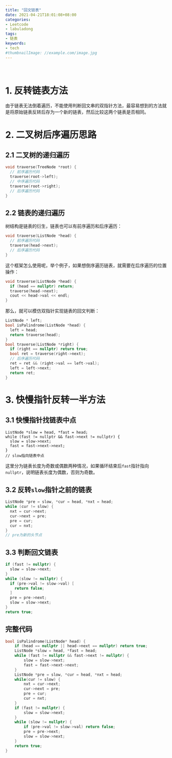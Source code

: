 ```yaml
---
title: "回文链表"
date: 2021-04-21T18:01:08+08:00
categories:
- Leetcode
- labuladong
tags:
- 链表
keywords:
- tech
#thumbnailImage: //example.com/image.jpg
---
```

　　
<!--more-->
# 1. 反转链表方法
由于链表无法倒着遍历，不能使用判断回文串的双指针方法，最容易想到的方法就是将原始链表反转后存为一个新的链表，然后比较这两个链表是否相同。

# 2. 二叉树后序遍历思路
## 2.1 二叉树的递归遍历
```cpp
void traverse(TreeNode *root) {
  // 前序遍历代码
  traverse(root->left);
  // 中序遍历代码
  traverse(root->right);
  // 后序遍历代码
}
```

## 2.2 链表的递归遍历
树结构是链表的衍生，链表也可以有前序遍历和后序遍历：
```cpp
void traverse(ListNode *head) {
  // 前序遍历代码
  traverse(head->next);
  // 后序遍历代码
}
```

这个框架怎么使用呢，举个例子，如果想倒序遍历链表，就需要在后序遍历的位置操作：
```cpp
void traverse(ListNode *head) {
  if (head == nullptr) return;
  traverse(head->next);
  cout << head->val << endl;
}
```

那么，就可以模仿双指针实现链表的回文判断：
```cpp
ListNode * left;
bool isPalindrome(ListNode *head) {
  left = head;
  return traverse(head);
}
bool traverse(ListNode *right) {
  if (right == nullptr) return true;
  bool ret = traverse(right->next);
  // 后序遍历代码
  ret = ret && (right->val == left->val);
  left = left->next;
  return ret;
}
```

# 3. 快慢指针反转一半方法
## 3.1 快慢指针找链表中点
```
ListNode *slow = head, *fast = head;
while (fast != nullptr && fast->next != nullptr) {
  slow = slow->next;
  fast = fast->next->next;
}
// slow指向链表中点
```
这里分为链表长度为奇数或偶数两种情况，如果循环结束后`fast`指针指向`nullptr`，说明链表长度为偶数，否则为奇数。

## 3.2 反转`slow`指针之前的链表
```cpp
ListNode *pre = slow, *cur = head, *nxt = head;
while (cur != slow) {
  nxt = cur->next;
  cur->next = pre;
  pre = cur;
  cur = nxt;
}
// pre为新的头节点
```

## 3.3 判断回文链表
```cpp
if (fast != nullptr) {
  slow = slow->next;
}
while (slow != nullptr) {
  if (pre->val != slow->val) [
    return false;
  ]
  pre = pre->next;
  slow = slow->next;
}
return true;
```

## 完整代码
```cpp
bool isPalindrome(ListNode* head) {
    if (head == nullptr || head->next == nullptr) return true;
    ListNode *slow = head, *fast = head;
    while (fast != nullptr && fast->next != nullptr) {
        slow = slow->next;
        fast = fast->next->next;
    }
    ListNode *pre = slow, *cur = head, *nxt = head;
    while(cur != slow) {
        nxt = cur->next;
        cur->next = pre;
        pre = cur;
        cur = nxt;
    }
    if (fast != nullptr) {
        slow = slow->next;
    }
    while (slow != nullptr) {
        if (pre->val != slow->val) return false;
        pre = pre->next;
        slow = slow->next;
    }
    return true;
}
```
